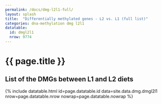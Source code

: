 ```yaml
---
permalink: /docs/dmg-l2l1-full/
layout: splash
title:  "Differentially methylated genes - L2 vs. L1 (full list)"
categories: dna-methylation dmg l2l1
datatable:
  id: dmgl2l1
  nrow: 9774
---
```


# {{ page.title }}

## List of the DMGs between L1 and L2 diets

{% include datatable.html id=page.datatable.id
  data=site.data.dmg.dmgl2l1 nrow=page.datatable.nrow
  nowrap=page.datatable.nowrap %}
